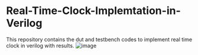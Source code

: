 # Real-Time-Clock-Implemtation-in-Verilog

This repository contains the dut and testbench codes to implement real time clock in verilog with results.
![image](https://github.com/user-attachments/assets/625a3578-53cb-431f-bf00-bf46c8132207)
